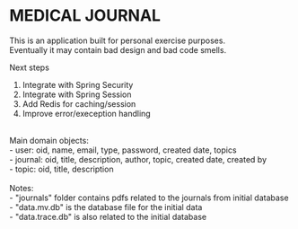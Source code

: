 <h1>MEDICAL JOURNAL</h1>

This is an application built for personal exercise purposes.<br>
Eventually it may contain bad design and bad code smells.<br>

Next steps<br>
1. Integrate with Spring Security<br>
2. Integrate with Spring Session<br>
3. Add Redis for caching/session<br>
4. Improve error/exeception handling<br>
<br>
Main domain objects:<br>
- user: oid, name, email, type, password, created date, topics<br>
- journal: oid, title, description, author, topic, created date, created by<br>
- topic: oid, title, description<br>
<br>
Notes:<br>
- "journals" folder contains pdfs related to the journals from initial database<br>
- "data.mv.db" is the database file for the initial data<br>
- "data.trace.db" is also related to the initial database<br>